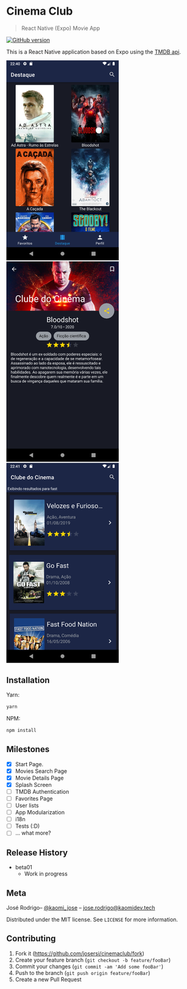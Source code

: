 # Cinema Club

> React Native (Expo) Movie App

[![GitHub version](https://badge.fury.io/gh/josersi%2Fcinemaclub.svg)](https://badge.fury.io/gh/josersi%2Fcinemaclub)

This is a React Native application based on Expo using the [TMDB api](https://www.themoviedb.org/).

<img src="assets/screenshot_01.png" width="295" /><img src="assets/screenshot_02.png" width="295" /><img src="assets/screenshot_03.png" width="295" />

## Installation

Yarn:

```sh
yarn
```

NPM:

```sh
npm install
```

## Milestones

 - [x] Start Page.
 - [x] Movies Search Page
 - [x] Movie Details Page
 - [x] Splash Screen
 - [ ] TMDB Authentication
 - [ ] Favorites Page
 - [ ] User lists
 - [ ] App Modularization
 - [ ] i18n
 - [ ] Tests (:D)
 - [ ] ... what more?

## Release History

* beta01
    * Work in progress
    

## Meta

José Rodrigo– [@kaomi_jose](https://twitter.com/kaomi_jose) – jose.rodrigo@kaomidev.tech

Distributed under the MIT license. See ``LICENSE`` for more information.

## Contributing

1. Fork it (<https://github.com/josersi/cinemaclub/fork>)
2. Create your feature branch (`git checkout -b feature/fooBar`)
3. Commit your changes (`git commit -am 'Add some fooBar'`)
4. Push to the branch (`git push origin feature/fooBar`)
5. Create a new Pull Request
